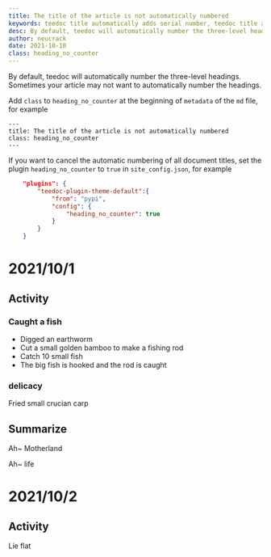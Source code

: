 ```yaml
---
title: The title of the article is not automatically numbered
keywords: teedoc title automatically adds serial number, teedoc title automatically adds number, teedoc automatic number
desc: By default, teedoc will automatically number the three-level headings. You can cancel the automatic numbering by setting the class to heading_no_counter
author: neucrack
date: 2021-10-10
class: heading_no_counter
---
```



By default, teedoc will automatically number the three-level headings. Sometimes your article may not want to automatically number the headings.

Add `class` to `heading_no_counter` at the beginning of `metadata` of the `md` file, for example
```
---
title: The title of the article is not automatically numbered
class: heading_no_counter
---
```

If you want to cancel the automatic numbering of all document titles, set the plugin `heading_no_counter` to `true` in `site_config.json`, for example
```json
    "plugins": {
        "teedoc-plugin-theme-default":{
            "from": "pypi",
            "config": {
                "heading_no_counter": true
            }
        }
    }
```




# 2021/10/1

## Activity


### Caught a fish

* Digged an earthworm
* Cut a small golden bamboo to make a fishing rod
* Catch 10 small fish
* The big fish is hooked and the rod is caught



### delicacy

Fried small crucian carp



## Summarize

Ah~ Motherland

Ah~ life


# 2021/10/2

## Activity

Lie flat
